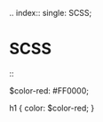 .. index::
   single: SCSS; 

SCSS
===================
::

   $color-red: #FF0000;

   h1 { color: $color-red; }